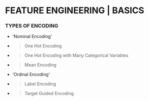 # FEATURE ENGINEERING | BASICS

### TYPES OF ENCODING
- 'Nominal Encoding'
 - > One Hot Encoding
 - > One Hot Encoding with Many Categorical Variables
 - > Mean Encoding
- 'Ordinal Encoding'
 - > Label Encoding
 - > Target Guided Encoding

